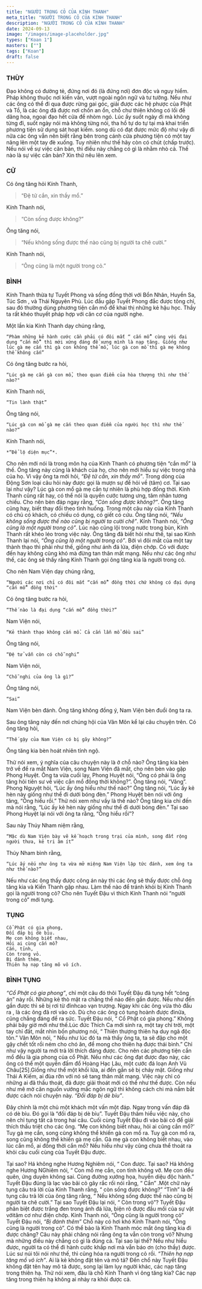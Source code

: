 ```yaml
---
title: "NGƯỜI TRONG CỎ CỦA KÍNH THANH"
meta_title: "NGƯỜI TRONG CỎ CỦA KÍNH THANH"
description: "NGƯỜI TRONG CỎ CỦA KÍNH THANH"
date: 2024-09-13
image: "/images/image-placeholder.jpg"
types: ["Koan 1"]
masters: [""]
tags: ["Koan"]
draft: false
---
```


### THÙY 
Đạo không có đường tẻ, đứng nơi đó (là đứng nơi) đơn độc và nguy hiểm. 
Pháp không thuộc nơi kiến văn, vượt ngoài ngôn ngữ và tư tưởng. 
Nếu như các ông có thể đi qua được rừng gai góc, giải được các hệ phược của Phật và Tổ, là các ông đã được nơi chốn an ổn, chỗ chư thiên không có lối để dâng hoa, ngoại đạo hết cửa để nhòm ngó. Lúc ấy suốt ngày đi mà không từng đi, suốt ngày nói mà không từng nói, tha hồ tự do tự tại mà khai triển phương tiện sử dụng sát hoạt kiếm. song dù có đạt được mức độ như vậy đi nữa các ông vẫn nên biết rằng bên trong cánh cửa phương tiện có một tay nâng lên một tay đè xuống. Tuy nhiên như thế hãy còn có chút (chấp trước). Nếu nói về sự việc căn bản, thì điều này chẳng có gì là nhằm nhò cả. Thế nào là sự việc căn bản? Xin thử nêu lên xem.

### CỬ 
Có ông tăng hỏi Kính Thanh, 
> “Đệ tử cắn, xin thầy mổ.” 

Kính Thanh nói, 
> “Còn sống được không?” 

Ông tăng nói, 
> “Nếu không sống được thế nào cũng bị người ta chê cười.” 

Kính Thanh nói, 
> “Ông cũng là một người trong cỏ.”

###  BÌNH 
Kính Thanh thừa tự Tuyết Phong và sống đồng thời với Bổn Nhân, Huyền Sa, Túc Sơn , và Thái Nguyên Phù. 
Lúc đầu gặp Tuyết Phong đắc được tông chỉ, sau đó thường dùng phương tiện cắn mổ để khai thị những kẻ hậu học. 
Thầy ta rất khéo thuyết pháp hợp với căn cơ của người nghe.

Một lần kia Kính Thanh dạy chúng rằng, 
```
“Phàm những kẻ hành cước cần phải có đôi mắt “ cắn mổ” cùng với đại dụng “cắn mổ” thì mới xứng đáng để xưng mình là nạp tăng. Giống như lúc gà mẹ cắn thì gà con không thể mổ, lúc gà con mổ thì gà mẹ không thể không cắn”
```
Có ông tăng bước ra hỏi, 
```
“Lúc gà mẹ cắn gà con mổ, theo quan điểm của hòa thượng thì như thế nào?"
```
Kính Thanh nói,
```
“Tin lành thật”
```
Ông tăng nói, 
```
“Lúc gà con mổ gà mẹ cắn theo quan điểm của người học thì như thế nào?”
```
Kính Thanh nói, 
```
*“Để lộ diện mục”*. 
```
Cho nên mới nói là trong môn hạ của Kính Thanh có phương tiện “cắn mổ” là thế.
Ông tăng này cũng là khách của họ, cho nên mới hiểu sự việc trong nhà của họ. 
Vì vậy ông ta mới hỏi, *“Đệ tử cắn, xin thầy mổ”*. 
Trong dòng của Động Sơn loại câu hỏi này được gọi là mượn sự để hỏi về (tâm) cơ.
Tại sao lại như vậy? Lúc gà con mổ gà mẹ cắn tự nhiên là phù hợp đồng thời.
Kính Thanh cũng rất hay, có thể nói là quyền cước tương ưng, tâm nhãn tương chiếu. 
Cho nên bèn đáp ngay rằng, *“Còn sống được không?”*. 
Ông tăng cũng hay, biết thay đổi theo tình huống. 
Trong một câu này của Kính Thanh có chủ có khách, có chiếu có dụng, có giết có cứu. 
Ông tăng nói, *“Nếu không sống được thế nào cũng bị người ta cười chê”*. 
Kính Thanh nói, *“Ông cũng là một người trong cỏ”*. 
Lúc nào cũng lội trong nước trong bùn, Kính Thanh rất khéo léo trong việc này.
Ông tăng đã biết hỏi như thế, tại sao Kính Thanh lại nói, *“Ông cũng là một người trong cỏ”*. 
Bởi vì đôi mắt của một tay thành thạo thì phải như thế, giống như ánh đá lửa, điện chớp. 
Có với được đến hay không cũng khó mà đừng tan thân mất mạng. 
Nếu như các ông như thế, các ông sẽ thấy rằng Kính Thanh gọi ông tăng kia là người trong cỏ.

Cho nên Nam Viện dạy chúng rằng, 
```
“Người các nơi chỉ có đôi mắt “cắn mổ” đồng thời chứ không có đại dụng “cắn mổ” đồng thời"
``` 
Có ông tăng bước ra hỏi, 
```
“Thế nào là đại dụng “cắn mổ” đồng thời?”
```
Nam Viện nói, 
```
“Kẻ thành thạo không cắn mổ. Cả cắn lẫn mổ đều sai”
```
Ông tăng nói, 
```
“Đệ tử vẫn còn có chỗ nghi”
```
Nam Viện nói, 
```
“Chỗ nghi của ông là gì?” 
```
Ông tăng nói, 
```
“Sai”
```
Nam Viện bèn đánh. Ông tăng không đồng ý, Nam Viện bèn đuổi ông ta ra.

Sau ông tăng này đến nơi chúng hội của Vân Môn kể lại câu chuyện trên. 
Có ông tăng hỏi,
```
“Thế gậy của Nam Viện có bị gãy không?” 
```
Ông tăng kia bèn hoát nhiên tỉnh ngộ. 

Thử nói xem, ý nghĩa của câu chuyện này là ở chỗ nào? 
Ông tăng kia bèn trở về để ra mắt Nam Viện, song Nam Viện đã mất, cho nên bèn vào gặp Phong Huyệt. 
Ông ta vừa cuối lạy, Phong Huyệt nói, “Ông có phải là ông tăng hỏi tiên sư về việc cắn mổ đồng thời không?”. Ông tăng nói, “Vâng”. 
Phong Nguyệt hỏi, “Lúc ấy ông hiểu như thế nào?” 
Ông tăng nói, “Lúc ấy kẻ hèn này giống như thể đi dưới bóng đèn.” 
Phong Huyệt bèn nói với ông tăng, “Ông hiểu rồi.” 
Thử nói xem như vầy là thế nào? Ông tăng kia chỉ đến mà nói rằng, “Lúc ấy kẻ hèn này giống như thể đi dưới bóng đèn.” 
Tại sao Phong Huyệt lại nói với ông ta rằng, “Ông hiểu rồi”?

Sau này Thúy Nham niệm rằng, 
```
“Mặc dù Nam Viện bày vẽ kế hoạch trong trại của mình, song đất rộng người thưa, kẻ tri âm ít”
```
Thúy Nham bình rằng, 
```
“Lúc ấy nếu như ông ta vừa mở miệng Nam Viện lập tức đánh, xem ông ta như thế nào?” 
```
Nếu như các ông thấy được công án này thì các ông sẽ thấy được chỗ ông tăng kia và Kiến Thanh gặp nhau. 
Làm thế nào để tránh khỏi bị Kính Thanh gọi là người trong cỏ? 
Cho nên Tuyết Đậu vì thích Kính Thanh nói “người trong cỏ” mới tụng.

### TỤNG
```
Cổ Phật có gia phong,
Đối đáp bị dè bỉu.
Mẹ con không biết nhau,
Hỏi ai cùng cắn mổ?
Cắn, tỉnh,
Còn trong vỏ.
Bị đánh thêm,
Thiên hạ nạp tăng mõ vô ích.
```

### BÌNH TỤNG
*“Cổ Phật có gia phong”*, chỉ một câu đó thôi Tuyết Đậu đã tụng hết “công án” này rồi. Những kẻ thò mặt ra chẳng thể nào đến gần được. Nếu như đến gần được thì sẽ bị rơi từ đỉnhcao vạn trượng. Ngay khi các ông vừa thò đầu ra , là các ông đã rơi vào cỏ. Dù cho các ông có tung hoành được đinữa, cũng chẳng đáng để ra sức. Tuyết Đậu nói, “ Cổ Phật có gia phong.” Không phải bây giờ mới như thế.Lúc đức Thích Ca mới sinh ra, một tay chỉ trời, một tay chỉ đất, mắt nhìn bốn phương nói, “ Thiên thượng thiên hạ duy ngã độc tôn.” Vân Môn nói, “ Nếu như lúc đó ta mà thấy ông ta, ta sẽ đập cho một gậy chết tốt rồi ném cho chó ăn, để mong cho thiên hạ được thái bình.” Chỉ như vậy người ta mới trả lời thích đáng được. Cho nên các phương tiện cắn mổ đều là gia phong của cổ Phật.
Nếu như các ông đạt được đạo này, các ông có thể một quyền đấm đổ Hoàng Hạc Lâu, một cước đá loạn Anh Vũ Châu[25].Giống như thể một khối lửa, ai đến gần sẽ bị cháy mặt. Giống như Thái A Kiếm, ai đùa rỡn với nó sẽ tang thân mất mạng. Việc này chỉ có những ai đã thấu thoát, đã được giải thoát mới có thể như thế được. Còn nếu như mê mờ căn nguồn vướng mắc ngôn ngữ thì không cách chi mà nắm bắt được cách nói chuyện này.
*“Đối đáp bị dè bỉu”*. 

Đây chính là một chủ một khách một vấn một đáp. Ngay trong vấn đáp đã có dè bỉu. Đó gọi là “đối đáp bị dè bỉu”. Tuyết Đậu thâm hiểu việc này, cho nên chỉ tụng tất cả trong hai câu.
Cuối cùng Tuyết Đậu đi vào bãi cỏ để giải thích thấu triệt cho các ông. “Mẹ con không biết nhau, hỏi ai cũng cắn mổ?’ Tuy gà mẹ cắn, song cũng không thể khiến gà con mổ ra. Tuy gà con mổ ra, song cũng không thể khiến gà mẹ cắn. Gà mẹ gà con không biết nhau, vào lúc cắn mổ, ai đồng thời cắn mổ? Nếu hiểu như vậy cũng chưa thể thoát ra khỏi câu cuối cùng của Tuyết Đậu được. 

Tại sao? Há không nghe Hương Nghiêm nói, “ Con được. Tại sao? Há không nghe Hương NGhiêm nói, “ Con mổ mẹ cắn, con tỉnh không vỡ. Mẹ con đều quên, ứng duyên không sai. Cùng đường xướng họa, huyền diệu độc hành.” Tuyết Đậu đúng là lạc vào bãi cỏ gây rắc rối nói rằng, “ Cắn” .Một chữ này tụng câu trả lời của Kính Thanh rằng, “ còn sống được không?” “Tỉnh” là để tụng câu trả lời của ông tăng rằng, “ Nếu không sống được thế nào cũng bị người ta chê cười.” Tại sao Tuyết Đậu lại nói, “ Còn trong vỏ”? Tuyết Đậu phân biệt được trắng đen trong ánh đá lửa, biện rõ được đầu mối của sự vật vớitâm cơ như điện chớp.
Kính Thanh nói, “Ông cũng là người trong cỏ” 
Tuyết Đậu nói, *“Bị đánh thêm”* Chỗ này có hơi khó Kính Thanh nói, “Ông cũng là người trong cỏ”. Có thể bảo là Kính Thanh móc mắt ông tăng kia đi được chăng? Câu này phải chăng nói rằng ông ta vẫn còn trong vỏ? Nhưng mà những điều này chẳng có gì là đúng cả. Tại sao lại thế? Nếu như hiểu được, người ta có thể đi hành cước khắp nơi mà vẫn báo ơn (cho thầy) được.
Lúc sư núi tôi nói như thế, thì cũng hóa ra người trong cỏ rồi. *“Thiên hạ nạp tăng mồ vô ích”*. Ai là kẻ không đặt tên và mô tả? Đến chổ này Tuyết Đậu không đặt tên hay mô tả được, song lại làm lụy người khác, các nạp tăng trong thiên hạ. Thử nói xem, đâu là chỗ Kính Thanh vì ông tăng kia? Các nạp tăng trong thiên hạ không ai nhảy ra khỏi được cả.

